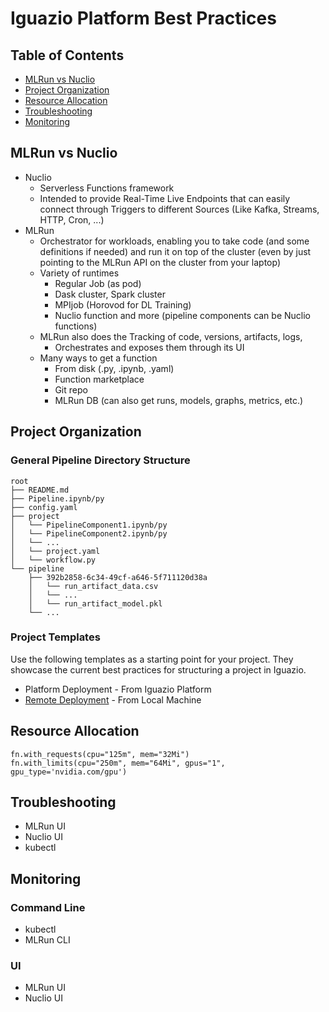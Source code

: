 # Iguazio Platform Best Practices

## Table of Contents
- [MLRun vs Nuclio](#MLRun-vs-Nuclio)
- [Project Organization](#Project-Organization)
- [Resource Allocation](#Resource-Allocation)
- [Troubleshooting](#Troubleshooting)
- [Monitoring](#Monitoring)

## MLRun vs Nuclio
- Nuclio 
    - Serverless Functions framework
    - Intended to provide Real-Time Live Endpoints that can easily connect through Triggers to different Sources (Like Kafka, Streams, HTTP, Cron, ...)
- MLRun
    - Orchestrator for workloads, enabling you to take code (and some definitions if needed) and run it on top of the cluster (even by just pointing to the MLRun API on the cluster from your laptop)
    - Variety of runtimes 
        - Regular Job (as pod)
        - Dask cluster, Spark cluster
        - MPIjob (Horovod for DL Training)
        - Nuclio function and more (pipeline components can be Nuclio functions)
    - MLRun also does the Tracking of code, versions, artifacts, logs, 
         - Orchestrates and exposes them through its UI
    - Many ways to get a function
        - From disk (.py, .ipynb, .yaml)
        - Function marketplace
        - Git repo
        - MLRun DB (can also get runs, models, graphs, metrics, etc.)

## Project Organization
### General Pipeline Directory Structure
```
root
├── README.md
├── Pipeline.ipynb/py
├── config.yaml
├── project
│   └── PipelineComponent1.ipynb/py
│   └── PipelineComponent2.ipynb/py
│   └── ...
│   └── project.yaml
│   └── workflow.py
└── pipeline
    ├── 392b2858-6c34-49cf-a646-5f711120d38a
    │   └── run_artifact_data.csv
    │   └── ...
    │   └── run_artifact_model.pkl
    └── ...
```
### Project Templates
Use the following templates as a starting point for your project. They showcase the current best practices for structuring a project in Iguazio.
- Platform Deployment - From Iguazio Platform
- [Remote Deployment](https://github.com/igz-us-sales/igz-remote-deployment) - From Local Machine

## Resource Allocation
```
fn.with_requests(cpu="125m", mem="32Mi")
fn.with_limits(cpu="250m", mem="64Mi", gpus="1", gpu_type='nvidia.com/gpu')
```

## Troubleshooting
- MLRun UI
- Nuclio UI
- kubectl

## Monitoring
### Command Line
- kubectl
- MLRun CLI

### UI
- MLRun UI
- Nuclio UI